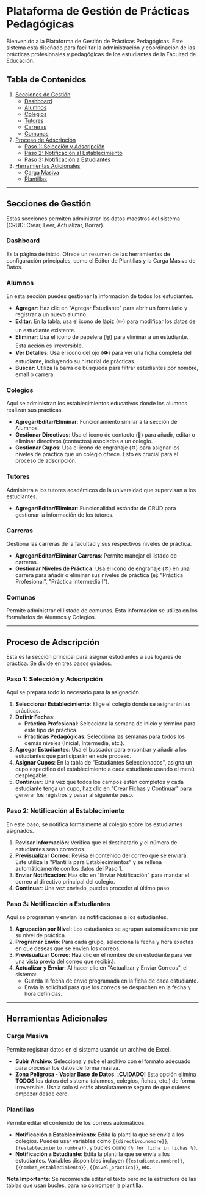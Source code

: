 
# Plataforma de Gestión de Prácticas Pedagógicas

Bienvenido a la Plataforma de Gestión de Prácticas Pedagógicas. Este sistema está diseñado para facilitar la administración y coordinación de las prácticas profesionales y pedagógicas de los estudiantes de la Facultad de Educación.

## Tabla de Contenidos
1. [Secciones de Gestión](#secciones-de-gestión)
   - [Dashboard](#dashboard)
   - [Alumnos](#alumnos)
   - [Colegios](#colegios)
   - [Tutores](#tutores)
   - [Carreras](#carreras)
   - [Comunas](#comunas)
2. [Proceso de Adscripción](#proceso-de-adscripción)
   - [Paso 1: Selección y Adscripción](#paso-1-selección-y-adscripción)
   - [Paso 2: Notificación al Establecimiento](#paso-2-notificación-al-establecimiento)
   - [Paso 3: Notificación a Estudiantes](#paso-3-notificación-a-estudiantes)
3. [Herramientas Adicionales](#herramientas-adicionales)
   - [Carga Masiva](#carga-masiva)
   - [Plantillas](#plantillas)

---

## Secciones de Gestión

Estas secciones permiten administrar los datos maestros del sistema (CRUD: Crear, Leer, Actualizar, Borrar).

### Dashboard
Es la página de inicio. Ofrece un resumen de las herramientas de configuración principales, como el Editor de Plantillas y la Carga Masiva de Datos.

### Alumnos
En esta sección puedes gestionar la información de todos los estudiantes.
- **Agregar**: Haz clic en "Agregar Estudiante" para abrir un formulario y registrar a un nuevo alumno.
- **Editar**: En la tabla, usa el icono de lápiz (✏️) para modificar los datos de un estudiante existente.
- **Eliminar**: Usa el icono de papelera (🗑️) para eliminar a un estudiante. Esta acción es irreversible.
- **Ver Detalles**: Usa el icono del ojo (👁️) para ver una ficha completa del estudiante, incluyendo su historial de prácticas.
- **Buscar**: Utiliza la barra de búsqueda para filtrar estudiantes por nombre, email o carrera.

### Colegios
Aquí se administran los establecimientos educativos donde los alumnos realizan sus prácticas.
- **Agregar/Editar/Eliminar**: Funcionamiento similar a la sección de Alumnos.
- **Gestionar Directivos**: Usa el icono de contacto (👤) para añadir, editar o eliminar directivos (contactos) asociados a un colegio.
- **Gestionar Cupos**: Usa el icono de engranaje (⚙️) para asignar los niveles de práctica que un colegio ofrece. Esto es crucial para el proceso de adscripción.

### Tutores
Administra a los tutores académicos de la universidad que supervisan a los estudiantes.
- **Agregar/Editar/Eliminar**: Funcionalidad estándar de CRUD para gestionar la información de los tutores.

### Carreras
Gestiona las carreras de la facultad y sus respectivos niveles de práctica.
- **Agregar/Editar/Eliminar Carreras**: Permite manejar el listado de carreras.
- **Gestionar Niveles de Práctica**: Usa el icono de engranaje (⚙️) en una carrera para añadir o eliminar sus niveles de práctica (ej: "Práctica Profesional", "Práctica Intermedia I").

### Comunas
Permite administrar el listado de comunas. Esta información se utiliza en los formularios de Alumnos y Colegios.

---

## Proceso de Adscripción

Esta es la sección principal para asignar estudiantes a sus lugares de práctica. Se divide en tres pasos guiados.

### Paso 1: Selección y Adscripción
Aquí se prepara todo lo necesario para la asignación.
1.  **Seleccionar Establecimiento**: Elige el colegio donde se asignarán las prácticas.
2.  **Definir Fechas**:
    - **Práctica Profesional**: Selecciona la semana de inicio y término para este tipo de práctica.
    - **Prácticas Pedagógicas**: Selecciona las semanas para todos los demás niveles (Inicial, Intermedia, etc.).
3.  **Agregar Estudiantes**: Usa el buscador para encontrar y añadir a los estudiantes que participarán en este proceso.
4.  **Asignar Cupos**: En la tabla de "Estudiantes Seleccionados", asigna un cupo específico del establecimiento a cada estudiante usando el menú desplegable.
5.  **Continuar**: Una vez que todos los campos estén completos y cada estudiante tenga un cupo, haz clic en "Crear Fichas y Continuar" para generar los registros y pasar al siguiente paso.

### Paso 2: Notificación al Establecimiento
En este paso, se notifica formalmente al colegio sobre los estudiantes asignados.
1.  **Revisar Información**: Verifica que el destinatario y el número de estudiantes sean correctos.
2.  **Previsualizar Correo**: Revisa el contenido del correo que se enviará. Este utiliza la "Plantilla para Establecimientos" y se rellena automáticamente con los datos del Paso 1.
3.  **Enviar Notificación**: Haz clic en "Enviar Notificación" para mandar el correo al directivo principal del colegio.
4.  **Continuar**: Una vez enviado, puedes proceder al último paso.

### Paso 3: Notificación a Estudiantes
Aquí se programan y envían las notificaciones a los estudiantes.
1.  **Agrupación por Nivel**: Los estudiantes se agrupan automáticamente por su nivel de práctica.
2.  **Programar Envío**: Para cada grupo, selecciona la fecha y hora exactas en que deseas que se envíen los correos.
3.  **Previsualizar Correo**: Haz clic en el nombre de un estudiante para ver una vista previa del correo que recibirá.
4.  **Actualizar y Enviar**: Al hacer clic en "Actualizar y Enviar Correos", el sistema:
    - Guarda la fecha de envío programada en la ficha de cada estudiante.
    - Envía la solicitud para que los correos se despachen en la fecha y hora definidas.

---

## Herramientas Adicionales

### Carga Masiva
Permite registrar datos en el sistema usando un archivo de Excel.
- **Subir Archivo**: Selecciona y sube el archivo con el formato adecuado para procesar los datos de forma masiva.
- **Zona Peligrosa - Vaciar Base de Datos**: **¡CUIDADO!** Esta opción elimina **TODOS** los datos del sistema (alumnos, colegios, fichas, etc.) de forma irreversible. Úsala solo si estás absolutamente seguro de que quieres empezar desde cero.

### Plantillas
Permite editar el contenido de los correos automáticos.
- **Notificación a Establecimiento**: Edita la plantilla que se envía a los colegios. Puedes usar variables como `{{directivo.nombre}}`, `{{establecimiento.nombre}}`, y bucles como `{% for ficha in fichas %}`.
- **Notificación a Estudiante**: Edita la plantilla que se envía a los estudiantes. Variables disponibles incluyen `{{estudiante.nombre}}`, `{{nombre_establecimiento}}`, `{{nivel_practica}}`, etc.

**Nota Importante**: Se recomienda editar el texto pero no la estructura de las tablas que usan bucles, para no corromper la plantilla.
